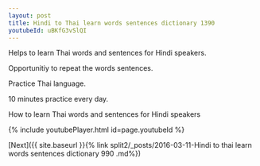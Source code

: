 ```yaml
---
layout: post
title: Hindi to Thai learn words sentences dictionary 1390 
youtubeId: uBKfG3vSlQI
---
```

 
 
Helps to learn Thai words and sentences for Hindi speakers.

Opportunitiy to repeat the words sentences. 

Practice Thai language. 
 
10 minutes practice every day. 
 
How to learn Thai words and sentences for Hindi speakers 
 
{% include youtubePlayer.html id=page.youtubeId %}
 
 
[Next]({{ site.baseurl }}{% link  split2/_posts/2016-03-11-Hindi to thai learn words sentences dictionary 990 .md%})
 
